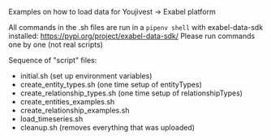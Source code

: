
Examples on how to load data for Youjivest -> Exabel platform

All commands in the .sh files are run in a ```pipenv shell``` with exabel-data-sdk installed: https://pypi.org/project/exabel-data-sdk/
Please run commands one by one (not real scripts)

Sequence of "script" files:

- initial.sh (set up environment variables)
- create_entity_types.sh (one time setup of entityTypes)
- create_relationship_types.sh (one time setup of relationshipTypes)
- create_entities_examples.sh 
- create_relationship_examples.sh
- load_timeseries.sh
- cleanup.sh (removes everything that was uploaded)